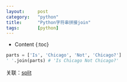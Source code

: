 ```yaml
---
layout:		post
category:	"python"
title:		"Python字符串拼接join"
tags:		[python]
---
```

- Content
{:toc}


```python
parts = ['Is', 'Chicago', 'Not', 'Chicago?']
' '.join(parts) # 'Is Chicago Not Chicago?'
```

关联：[split](./python-split.html)